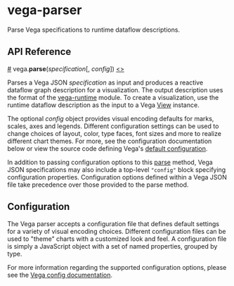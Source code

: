 # vega-parser

Parse Vega specifications to runtime dataflow descriptions.

## API Reference

<a name="parse" href="#parse">#</a>
vega.<b>parse</b>(<i>specification</i>[, <i>config</i>])
[<>](https://github.com/vega/vega/blob/master/packages/vega-parser/src/parse.js "Source")

Parses a Vega JSON *specification* as input and produces a reactive dataflow graph description for a visualization. The output description uses the format of the [vega-runtime](https://github.com/vega/vega/tree/master/packages/vega-runtime) module. To create a visualization, use the runtime dataflow description as the input to a Vega [View](https://github.com/vega/vega/tree/master/packages/vega-view) instance.

The optional *config* object provides visual encoding defaults for marks, scales, axes and legends. Different configuration settings can be used to change choices of layout, color, type faces, font sizes and more to realize different chart themes. For more, see the configuration documentation below or view the source code defining Vega's [default configuration](https://github.com/vega/vega/blob/master/packages/vega-parser/src/config.js).

In addition to passing configuration options to this [parse](#parse) method, Vega JSON specifications may also include a top-level `"config"` block specifying configuration properties. Configuration options defined within a Vega JSON file take precedence over those provided to the parse method.

## Configuration

The Vega parser accepts a configuration file that defines default settings for a variety of visual encoding choices. Different configuration files can be used to "theme" charts with a customized look and feel. A configuration file is simply a JavaScript object with a set of named properties, grouped by type.

For more information regarding the supported configuration options, please see the [Vega config documentation](https://vega.github.io/vega/docs/config/).
